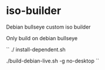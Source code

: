 # iso-builder
Debian bullseye custom iso builder

Only build on debian bullseye

`` ./ install-dependent.sh

./build-debian-live.sh -g no-desktop ``
